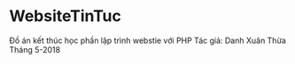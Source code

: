 # WebsiteTinTuc
Đồ án kết thúc học phần lập trình webstie với PHP
Tác giả: Danh Xuân Thừa
Tháng 5-2018
